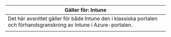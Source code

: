 |Gäller för: Intune |
|--|
|Det här avsnittet gäller för både Intune den i klassiska portalen och förhandsgranskning av Intune i Azure-portalen.|
| |
